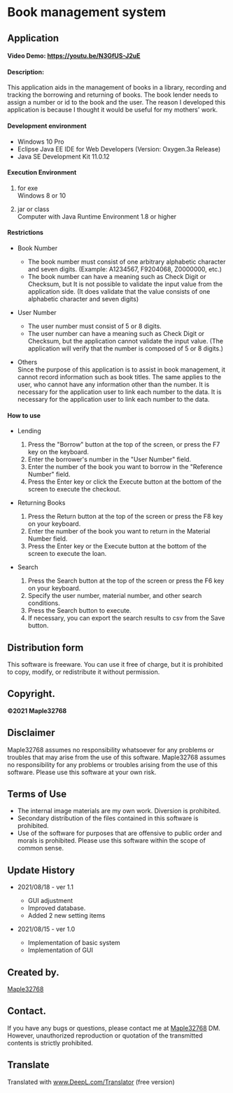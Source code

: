 # Book management system
## Application
#### Video Demo: <https://youtu.be/N3GfUS-J2uE>
#### Description:
This application aids in the management of books in a library, recording and tracking the borrowing and returning of books.
The book lender needs to assign a number or id to the book and the user.
The reason I developed this application is because I thought it would be useful for my mothers' work.

#### Development environment
- Windows 10 Pro
- Eclipse Java EE IDE for Web Developers (Version: Oxygen.3a Release)
- Java SE Development Kit 11.0.12

#### Execution Environment
1. for exe
<br>Windows 8 or 10

2. jar or class
<br>Computer with Java Runtime Environment 1.8 or higher

#### Restrictions
- Book Number
  - The book number must consist of one arbitrary alphabetic character and seven digits.
   (Example: A1234567, F9204068, Z0000000, etc.)
  - The book number can have a meaning such as Check Digit or Checksum, but
   It is not possible to validate the input value from the application side.
   (It does validate that the value consists of one alphabetic character and seven digits)

- User Number
  - The user number must consist of 5 or 8 digits.
  - The user number can have a meaning such as Check Digit or Checksum, but the application cannot validate the input value.
   (The application will verify that the number is composed of 5 or 8 digits.)

- Others
<br>Since the purpose of this application is to assist in book management, it cannot record information such as book titles.
The same applies to the user, who cannot have any information other than the number. It is necessary for the application user to link each number to the data.
It is necessary for the application user to link each number to the data.

#### How to use
- Lending
  1. Press the "Borrow" button at the top of the screen, or press the F7 key on the keyboard.
  2. Enter the borrower's number in the "User Number" field.
  3. Enter the number of the book you want to borrow in the "Reference Number" field.
  4. Press the Enter key or click the Execute button at the bottom of the screen to execute the checkout.

- Returning Books
  1. Press the Return button at the top of the screen or press the F8 key on your keyboard.
  2. Enter the number of the book you want to return in the Material Number field.
  3. Press the Enter key or the Execute button at the bottom of the screen to execute the loan.

- Search
  1. Press the Search button at the top of the screen or press the F6 key on your keyboard.
  2. Specify the user number, material number, and other search conditions.
  3. Press the Search button to execute.
  4. If necessary, you can export the search results to csv from the Save button.

## Distribution form
This software is freeware. You can use it free of charge, but it is prohibited to copy, modify, or redistribute it without permission.

## Copyright.
**©2021 Maple32768**

## Disclaimer
Maple32768 assumes no responsibility whatsoever for any problems or troubles that may arise from the use of this software.
Maple32768 assumes no responsibility for any problems or troubles arising from the use of this software.
Please use this software at your own risk.

## Terms of Use
- The internal image materials are my own work. Diversion is prohibited.
- Secondary distribution of the files contained in this software is prohibited.
- Use of the software for purposes that are offensive to public order and morals is prohibited. Please use this software within the scope of common sense.

## Update History
- 2021/08/18 - ver 1.1
  - GUI adjustment
  - Improved database.
  - Added 2 new setting items

- 2021/08/15 - ver 1.0
  - Implementation of basic system
  - Implementation of GUI

## Created by.
[Maple32768](https://twitter.com/maple_osg)

## Contact.
If you have any bugs or questions, please contact me at [Maple32768](https://twitter.com/maple_osg) DM. However, unauthorized reproduction or quotation of the transmitted contents is strictly prohibited.

## Translate
Translated with www.DeepL.com/Translator (free version)
